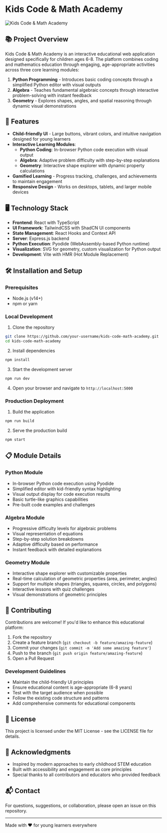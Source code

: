 # Kids Code & Math Academy

![Kids Code & Math Academy](./attached_assets/logo.png)

## 📚 Project Overview

Kids Code & Math Academy is an interactive educational web application designed specifically for children ages 6-8. The platform combines coding and mathematics education through engaging, age-appropriate activities across three core learning modules:

1. **Python Programming** - Introduces basic coding concepts through a simplified Python editor with visual outputs
2. **Algebra** - Teaches fundamental algebraic concepts through interactive problem-solving with instant feedback
3. **Geometry** - Explores shapes, angles, and spatial reasoning through dynamic visual demonstrations

## 🚀 Features

- **Child-friendly UI** - Large buttons, vibrant colors, and intuitive navigation designed for young learners
- **Interactive Learning Modules**:
  - **Python Coding**: In-browser Python code execution with visual output
  - **Algebra**: Adaptive problem difficulty with step-by-step explanations
  - **Geometry**: Interactive shape explorer with dynamic property calculations
- **Gamified Learning** - Progress tracking, challenges, and achievements to maintain engagement
- **Responsive Design** - Works on desktops, tablets, and larger mobile devices

## 🖥️ Technology Stack

- **Frontend**: React with TypeScript
- **UI Framework**: TailwindCSS with ShadCN UI components
- **State Management**: React Hooks and Context API
- **Server**: Express.js backend
- **Python Execution**: Pyodide (WebAssembly-based Python runtime)
- **Visualization**: SVG for geometry, custom visualization for Python output
- **Development**: Vite with HMR (Hot Module Replacement)

## 🛠️ Installation and Setup

### Prerequisites
- Node.js (v14+)
- npm or yarn

### Local Development
1. Clone the repository
```bash
git clone https://github.com/your-username/kids-code-math-academy.git
cd kids-code-math-academy
```

2. Install dependencies
```bash
npm install
```

3. Start the development server
```bash
npm run dev
```

4. Open your browser and navigate to `http://localhost:5000`

### Production Deployment
1. Build the application
```bash
npm run build
```

2. Serve the production build
```bash
npm start
```

## 📋 Module Details

### Python Module
- In-browser Python code execution using Pyodide
- Simplified editor with kid-friendly syntax highlighting
- Visual output display for code execution results
- Basic turtle-like graphics capabilities
- Pre-built code examples and challenges

### Algebra Module
- Progressive difficulty levels for algebraic problems
- Visual representation of equations
- Step-by-step solution breakdowns
- Adaptive difficulty based on performance
- Instant feedback with detailed explanations

### Geometry Module
- Interactive shape explorer with customizable properties
- Real-time calculation of geometric properties (area, perimeter, angles)
- Support for multiple shapes (triangles, squares, circles, and polygons)
- Interactive lessons with quiz challenges
- Visual demonstrations of geometric principles

## 🤝 Contributing

Contributions are welcome! If you'd like to enhance this educational platform:

1. Fork the repository
2. Create a feature branch (`git checkout -b feature/amazing-feature`)
3. Commit your changes (`git commit -m 'Add some amazing feature'`)
4. Push to the branch (`git push origin feature/amazing-feature`)
5. Open a Pull Request

### Development Guidelines
- Maintain the child-friendly UI principles
- Ensure educational content is age-appropriate (6-8 years)
- Test with the target audience when possible
- Follow the existing code structure and patterns
- Add comprehensive comments for educational components

## 📝 License

This project is licensed under the MIT License - see the LICENSE file for details.

## 🙏 Acknowledgments

- Inspired by modern approaches to early childhood STEM education
- Built with accessibility and engagement as core principles
- Special thanks to all contributors and educators who provided feedback

## 📬 Contact

For questions, suggestions, or collaboration, please open an issue on this repository.

---

Made with ❤️ for young learners everywhere